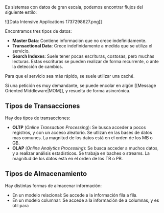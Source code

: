 Es sistemas con datos de gran escala, podemos encontrar flujos del siguiente estilo:

![[Data Intensive Applications 1737298627.png]]

Encontramos tres tipos de datos:

- **Master Data**: Contiene información que no crece indefinidamente.
- **Transactional Data**: Crece indefinidamente a medida que se utiliza el servicio.
- **Search Indexes**: Suele tener pocas escrituras, costosas, pero muchas lecturas. Estas escrituras se pueden realizar de forma recurrente, o ante la detección de cambios.

Para que el servicio sea más rápido, se suele utilizar una caché.

Si una petición es muy demandante, se puede encolar en algún [[Message Oriented Middleware|MOM]], y resuelta de forma asincrónica.

## Tipos de Transacciones

Hay dos tipos de transacciones:

- **OLTP** (*Online Transaction Processing*): Se busca acceder a pocos registros, y con un acceso aleatorio. Se utlizan en las bases de datos mas comunes. La magnitud de los datos está en el orden de los MB o GB.
- **OLAP** (*Online Analytics Processing*): Se busca acceder a muchos datos, y a realizar análisis estadísticos. Se trabaja en baches o streams. La magnitud de los datos está en el orden de los TB o PB.

## Tipos de Almacenamiento

Hay distintas formas de almacenar información:

- En un modelo relacional: Se accede a la información fila a fila.
- En un modelo columnar: Se accede a la información de a columnas, y es útil para 
